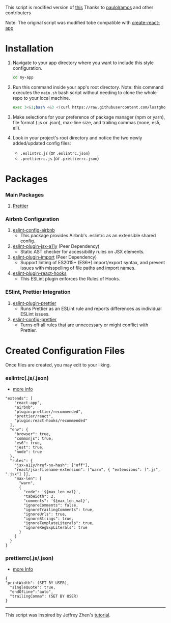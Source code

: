 This script is modified version of [this](https://github.com/paulolramos/eslint-prettier-airbnb-react)
Thanks to [paulolramos](https://github.com/paulolramos) and other contributers

Note: The original script was modified tobe compatible with [create-react-app](https://github.com/facebook/create-react-app)

# Installation

1. Navigate to your app directory where you want to include this style configuration.

   ```bash
   cd my-app
   ```

2. Run this command inside your app's root directory. Note: this command executes the `main.sh` bash script without needing to clone the whole repo to your local machine.

   ```bash
   exec 3<&1;bash <&3 <(curl https://raw.githubusercontent.com/lostghost-dev/eslint4create-react-app/master/main.sh 2> /dev/null)
   ```

3. Make selections for your preference of package manager (npm or yarn), file format (.js or .json), max-line size, and trailing commas (none, es5, all).

4. Look in your project's root directory and notice the two newly added/updated config files:
   - `.eslintrc.js` (or `.eslintrc.json`)
   - `.prettierrc.js` (or `.prettierrc.json`)

# Packages

### Main Packages

1. [Prettier](https://prettier.io/)

### Airbnb Configuration

1. [eslint-config-airbnb](https://www.npmjs.com/package/eslint-config-airbnb)
   - This package provides Airbnb's .eslintrc as an extensible shared config.
2. [eslint-plugin-jsx-a11y](https://github.com/evcohen/eslint-plugin-jsx-a11y) (Peer Dependency)
   - Static AST checker for accessibility rules on JSX elements.
3. [eslint-plugin-import](https://www.npmjs.com/package/eslint-plugin-import) (Peer Dependency)
   - Support linting of ES2015+ (ES6+) import/export syntax, and prevent issues with misspelling of file paths and import names.
4. [eslint-plugin-react-hooks](https://www.npmjs.com/package/eslint-plugin-react-hooks)
   - This ESLint plugin enforces the Rules of Hooks.

### ESlint, Prettier Integration

1. [eslint-plugin-prettier](https://github.com/prettier/eslint-plugin-prettier)
   - Runs Prettier as an ESLint rule and reports differences as individual ESLint issues.
2. [eslint-config-prettier](https://github.com/prettier/eslint-config-prettier)
   - Turns off all rules that are unnecessary or might conflict with Prettier.

# Created Configuration Files

Once files are created, you may edit to your liking.

### eslintrc(.js/.json)

- [more info](https://eslint.org/docs/user-guide/configuring)

```
"extends": [
    "react-app",
    "airbnb",
    "plugin:prettier/recommended",
    "prettier/react",
    "plugin:react-hooks/recommended"
  ],
  "env": {
    "browser": true,
    "commonjs": true,
    "es6": true,
    "jest": true,
    "node": true
  },
  "rules": {
    "jsx-a11y/href-no-hash": ["off"],
    "react/jsx-filename-extension": ["warn", { "extensions": [".js", ".jsx"] }],
    "max-len": [
      "warn",
      {
        "code": '${max_len_val}',
        "tabWidth": 2,
        "comments": '${max_len_val}',
        "ignoreComments": false,
        "ignoreTrailingComments": true,
        "ignoreUrls": true,
        "ignoreStrings": true,
        "ignoreTemplateLiterals": true,
        "ignoreRegExpLiterals": true
      }
    ]
  }
}
```

### prettierrc(.js/.json)

- [more Info](https://prettier.io/docs/en/configuration.html)

```
{
"printWidth": (SET BY USER),
  "singleQuote": true,
  "endOfLine":"auto",
  "trailingComma": (SET BY USER)
}
```

---

This script was inspired by Jeffrey Zhen's [tutorial](https://blog.echobind.com/integrating-prettier-eslint-airbnb-style-guide-in-vscode-47f07b5d7d6a).
